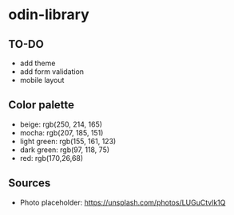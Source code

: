 # odin-library

## TO-DO 
- add theme
- add form validation
- mobile layout

## Color palette
- beige: rgb(250, 214, 165)
- mocha: rgb(207, 185, 151)
- light green: rgb(155, 161, 123)
- dark green: rgb(97, 118, 75)
- red: rgb(170,26,68)

## Sources
- Photo placeholder: https://unsplash.com/photos/LUGuCtvlk1Q
